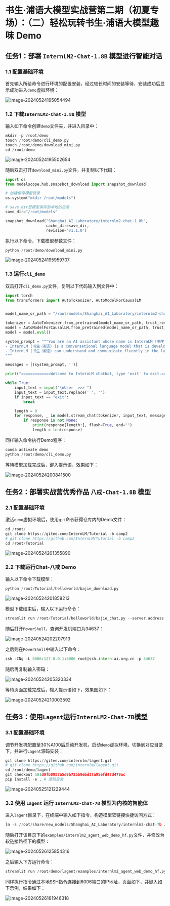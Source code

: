 # 书生·浦语大模型实战营第二期（初夏专场）：（二）轻松玩转书生·浦语大模型趣味 Demo

## 任务1：**部署 `InternLM2-Chat-1.8B` 模型进行智能对话**

### 1.1 配置基础环境

首先输入所给命令进行环境的配置安装，经过较长时间的安装等待，安装成功后显示成功进入`demo`虚拟环境：

![image-20240524195054494](img/image-20240524195054494.png)

### 1.2 下载`InternLM2-Chat-1.8B` 模型

输入如下命令创建`demo`文件夹，并进入目录中：

```python
mkdir -p /root/demo
touch /root/demo/cli_demo.py
touch /root/demo/download_mini.py
cd /root/demo
```

![image-20240524195502654](img/image-20240524195502654.png)

随后双击打开`download_mini.py`文件，并复制以下代码：

```python
import os
from modelscope.hub.snapshot_download import snapshot_download

# 创建保存模型目录
os.system("mkdir /root/models")

# save_dir是模型保存到本地的目录
save_dir="/root/models"

snapshot_download("Shanghai_AI_Laboratory/internlm2-chat-1_8b", 
                  cache_dir=save_dir, 
                  revision='v1.1.0')
```

执行以下命令，下载模型参数文件：

```python
python /root/demo/download_mini.py
```

![image-20240524195959707](img/image-20240524195959707.png)

### 1.3 运行`cli_demo`

双击打开`cli_demo.py`文件，复制以下代码输入到文件中：

```python
import torch
from transformers import AutoTokenizer, AutoModelForCausalLM


model_name_or_path = "/root/models/Shanghai_AI_Laboratory/internlm2-chat-1_8b"

tokenizer = AutoTokenizer.from_pretrained(model_name_or_path, trust_remote_code=True, device_map='cuda:0')
model = AutoModelForCausalLM.from_pretrained(model_name_or_path, trust_remote_code=True, torch_dtype=torch.bfloat16, device_map='cuda:0')
model = model.eval()

system_prompt = """You are an AI assistant whose name is InternLM (书生·浦语).
- InternLM (书生·浦语) is a conversational language model that is developed by Shanghai AI Laboratory (上海人工智能实验室). It is designed to be helpful, honest, and harmless.
- InternLM (书生·浦语) can understand and communicate fluently in the language chosen by the user such as English and 中文.
"""

messages = [(system_prompt, '')]

print("=============Welcome to InternLM chatbot, type 'exit' to exit.=============")

while True:
    input_text = input("\nUser  >>> ")
    input_text = input_text.replace(' ', '')
    if input_text == "exit":
        break

    length = 0
    for response, _ in model.stream_chat(tokenizer, input_text, messages):
        if response is not None:
            print(response[length:], flush=True, end="")
            length = len(response)
```

同样输入命令执行Demo程序：

```python
conda activate demo
python /root/demo/cli_demo.py
```

等待模型加载完成后，键入提示语，效果如下：

![image-20240524200841500](img/image-20240524200841500.png)

## 任务2：**部署实战营优秀作品 `八戒-Chat-1.8B` 模型**

### 2.1 配置基础环境

激活`demo`虚拟环境后，使用`git`命令获得仓库内的Demo文件：

```python
cd /root/
git clone https://gitee.com/InternLM/Tutorial -b camp2
# git clone https://github.com/InternLM/Tutorial -b camp2
cd /root/Tutorial
```

![image-20240524201355890](img/image-20240524201355890.png)

### 2.2 下载运行**Chat-八戒 Demo**

输入以下命令下载模型：

```python
python /root/Tutorial/helloworld/bajie_download.py
```

![image-20240524201858213](img/image-20240524201858213.png)

模型下载结束后，输入以下运行命令：

```python
streamlit run /root/Tutorial/helloworld/bajie_chat.py --server.address 127.0.0.1 --server.port 6006
```

随后打开`PowerShell`，查询开发机端口为34637：

![image-20240524202207913](img/image-20240524202207913.png)

之后则在`PowerShell`中输入以下命令：

```python
ssh -CNg -L 6006:127.0.0.1:6006 root@ssh.intern-ai.org.cn -p 34637
```

随后再复制输入密码：

![image-20240524205320334](img/image-20240524205320334.png)

等待页面加载完成后，输入提示语如下，效果图如下：

![image-20240524210003592](img/image-20240524210003592.png)

## 任务3：使用`Lagent`运行`InternLM2-Chat-7B`模型

### 3.1 配置基础环境

调节开发机配置至30%A100后启动开发机，启动`demo`虚拟环境，切换到对应目录下，并进行`Lagent`源码安装：

```python
git clone https://gitee.com/internlm/lagent.git
# git clone https://github.com/internlm/lagent.git
cd /root/demo/lagent
git checkout 581d9fb8987a5d9b72bb9ebd37a95efd47d479ac
pip install -e . # 源码安装
```

![image-20240525121229444](img/image-20240525121229444.png)

### 3.2 使用 `Lagent` 运行 `InternLM2-Chat-7B` 模型为内核的智能体

进入`lagent`目录下，在终端中输入如下指令，构造模型软链接快捷访问方式：

```python
ln -s /root/share/new_models/Shanghai_AI_Laboratory/internlm2-chat-7b /root/models/internlm2-chat-7b
```

随后打开该目录下的`examples/internlm2_agent_web_demo_hf.py`文件，并修改为软链接路径下的模型：

![image-20240526125854316](img/image-20240526125854316.png)

之后输入下方运行命令：

```python
streamlit run /root/demo/lagent/examples/internlm2_agent_web_demo_hf.py --server.address 127.0.0.1 --server.port 6006
```

同样执行指令通过本地SSH指令连接到6006端口的IP地址，页面如下，并键入如下示例，结果如下：

![image-20240526161946318](img/image-20240526161946318.png)